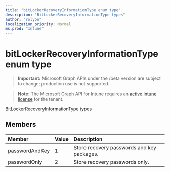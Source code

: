 ```yaml
---
title: "bitLockerRecoveryInformationType enum type"
description: "BitLockerRecoveryInformationType types"
author: "rolyon"
localization_priority: Normal
ms.prod: "Intune"
---
```


# bitLockerRecoveryInformationType enum type

> **Important:** Microsoft Graph APIs under the /beta version are subject to change; production use is not supported.

> **Note:** The Microsoft Graph API for Intune requires an [active Intune license](https://go.microsoft.com/fwlink/?linkid=839381) for the tenant.

BitLockerRecoveryInformationType types

## Members
|Member|Value|Description|
|:---|:---|:---|
|passwordAndKey|1|Store recovery passwords and key packages.|
|passwordOnly|2|Store recovery passwords only.|





